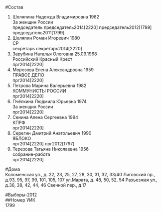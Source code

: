 #Состав  
1. Шеляпина Надежда Владимировна 1982  
    За женщин России  
    председатель председатель2014[2220] председатель2012[1799] председатель2011[1799]  
2. Шеляпин Роман Игоревич 1980  
    СР  
    секретарь секретарь2014[2220]  
3. Зарубина Наталья Олеговна 25.09.1968  
    Российский Красный Крест  
    прг2014[2220]  
4. Морозова Елена Александровна 1959  
    ПРАВОЕ ДЕЛО  
    прг2014[2220]  
5. Петрова Марина Валерьевна 1982  
    КОММУНИСТЫ РОССИИ  
    прг2014[2220]  
6. Пчёлкина Людмила Юрьевна 1974  
    За женщин России  
    прг2014[2220]  
7. Сенина Алена Сергеевна 1994  
    КПРФ  
    прг2014[2220]  
8. Серегин Дмитрий Анатольевич 1990  
    ЯБЛОКО  
    прг2014[2220] прг2012[1797]  
9. Терезова Татьяна Николаевна 1956  
    собрание-работа  
    прг2014[2220]  
  
#Дома  
Коломенская ул., д. 22, 23, 25, 27, 28, 30, 31, 32, 33/40 Лиговский пр., д.93, 95, 97, 99, 101, 105, 107 ул.Марата, д. 48, 50, 52, 54 Разъезжая ул., д.36, 38, 42, 44, 46 Свечной пер., д.17  
  
#Выборы-2012  
##Номер УИК  
1799  
